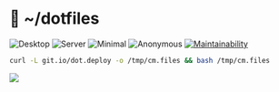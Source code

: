 # :robot: ~/dotfiles

![Desktop](https://github.com/cristianmiranda/dotfiles/workflows/Desktop/badge.svg)
![Server](https://github.com/cristianmiranda/dotfiles/workflows/Server/badge.svg)
![Minimal](https://github.com/cristianmiranda/dotfiles/workflows/Minimal/badge.svg)
![Anonymous](https://github.com/cristianmiranda/dotfiles/workflows/Anonymous/badge.svg)
[![Maintainability](https://api.codeclimate.com/v1/badges/d26f962b6f312f347e73/maintainability)](https://codeclimate.com/github/cristianmiranda/dotfiles/maintainability)

```bash
curl -L git.io/dot.deploy -o /tmp/cm.files && bash /tmp/cm.files
```

![](https://imgur.com/8GXVIqF.png)
